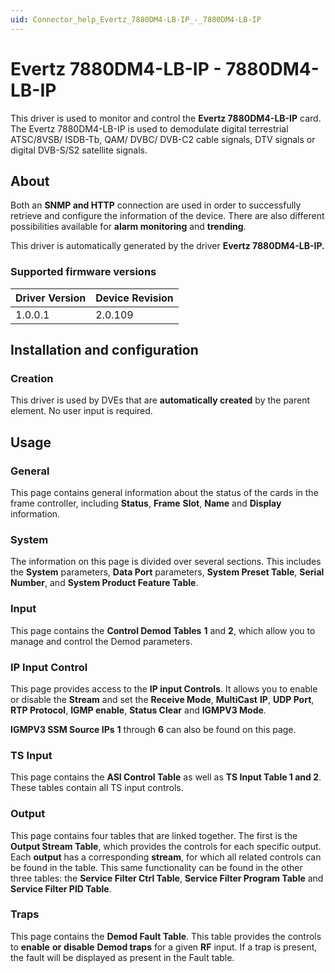 ```yaml
---
uid: Connector_help_Evertz_7880DM4-LB-IP_-_7880DM4-LB-IP
---
```


# Evertz 7880DM4-LB-IP - 7880DM4-LB-IP

This driver is used to monitor and control the **Evertz 7880DM4-LB-IP** card. The Evertz 7880DM4-LB-IP is used to demodulate digital terrestrial ATSC/8VSB/ ISDB-Tb, QAM/ DVBC/ DVB-C2 cable signals, DTV signals or digital DVB-S/S2 satellite signals.

## About

Both an **SNMP and HTTP** connection are used in order to successfully retrieve and configure the information of the device. There are also different possibilities available for **alarm monitoring** and **trending**.

This driver is automatically generated by the driver **Evertz 7880DM4-LB-IP.**

### Supported firmware versions

| **Driver Version** | **Device Revision** |
|--------------------|---------------------|
| 1.0.0.1            | 2.0.109             |

## Installation and configuration

### Creation

This driver is used by DVEs that are **automatically created** by the parent element. No user input is required.

## Usage

### General

This page contains general information about the status of the cards in the frame controller, including **Status**, **Frame** **Slot**, **Name** and **Display** information.

### System

The information on this page is divided over several sections. This includes the **System** parameters, **Data Port** parameters, **System Preset Table**, **Serial Number**, and **System Product Feature Table**.

### Input

This page contains the **Control Demod Tables** **1** and **2**, which allow you to manage and control the Demod parameters.

### IP Input Control

This page provides access to the **IP input Controls**. It allows you to enable or disable the **Stream** and set the **Receive Mode**, **MultiCast** **IP**, **UDP Port**, **RTP Protocol**, **IGMP enable**, **Status Clear** and **IGMPV3 Mode**.

**IGMPV3 SSM Source IPs** **1** through **6** can also be found on this page.

### TS Input

This page contains the **ASI Control Table** as well as **TS Input Table 1 and 2**. These tables contain all TS input controls.

### Output

This page contains four tables that are linked together. The first is the **Output Stream Table**, which provides the controls for each specific output. Each **output** has a corresponding **stream**, for which all related controls can be found in the table. This same functionality can be found in the other three tables: the **Service Filter Ctrl Table**, **Service Filter Program Table** and **Service Filter PID Table**.

### Traps

This page contains the **Demod Fault Table**. This table provides the controls to **enable** **or** **disable** **Demod traps** for a given **RF** input. If a trap is present, the fault will be displayed as present in the Fault table.
